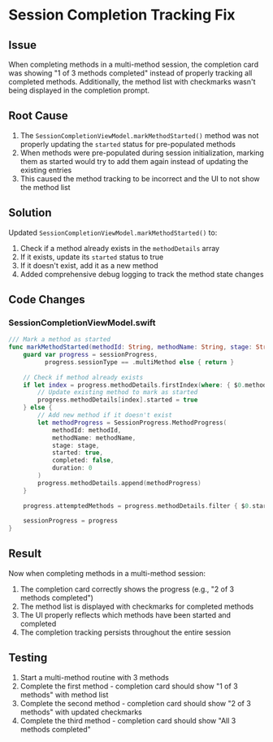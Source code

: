 # Session Completion Tracking Fix

## Issue
When completing methods in a multi-method session, the completion card was showing "1 of 3 methods completed" instead of properly tracking all completed methods. Additionally, the method list with checkmarks wasn't being displayed in the completion prompt.

## Root Cause
1. The `SessionCompletionViewModel.markMethodStarted()` method was not properly updating the `started` status for pre-populated methods
2. When methods were pre-populated during session initialization, marking them as started would try to add them again instead of updating the existing entries
3. This caused the method tracking to be incorrect and the UI to not show the method list

## Solution
Updated `SessionCompletionViewModel.markMethodStarted()` to:
1. Check if a method already exists in the `methodDetails` array
2. If it exists, update its `started` status to true
3. If it doesn't exist, add it as a new method
4. Added comprehensive debug logging to track the method state changes

## Code Changes

### SessionCompletionViewModel.swift
```swift
/// Mark a method as started
func markMethodStarted(methodId: String, methodName: String, stage: String) {
    guard var progress = sessionProgress,
          progress.sessionType == .multiMethod else { return }
    
    // Check if method already exists
    if let index = progress.methodDetails.firstIndex(where: { $0.methodId == methodId }) {
        // Update existing method to mark as started
        progress.methodDetails[index].started = true
    } else {
        // Add new method if it doesn't exist
        let methodProgress = SessionProgress.MethodProgress(
            methodId: methodId,
            methodName: methodName,
            stage: stage,
            started: true,
            completed: false,
            duration: 0
        )
        progress.methodDetails.append(methodProgress)
    }
    
    progress.attemptedMethods = progress.methodDetails.filter { $0.started }.count
    
    sessionProgress = progress
}
```

## Result
Now when completing methods in a multi-method session:
1. The completion card correctly shows the progress (e.g., "2 of 3 methods completed")
2. The method list is displayed with checkmarks for completed methods
3. The UI properly reflects which methods have been started and completed
4. The completion tracking persists throughout the entire session

## Testing
1. Start a multi-method routine with 3 methods
2. Complete the first method - completion card should show "1 of 3 methods" with method list
3. Complete the second method - completion card should show "2 of 3 methods" with updated checkmarks
4. Complete the third method - completion card should show "All 3 methods completed"